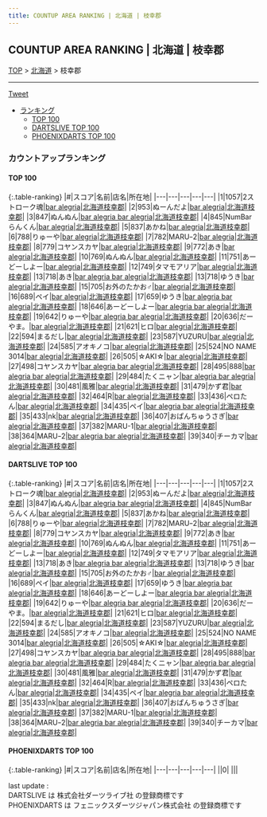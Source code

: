 ```yaml
---
title: COUNTUP AREA RANKING | 北海道 | 枝幸郡
---
```

## COUNTUP AREA RANKING | 北海道 | 枝幸郡

[TOP](/darts/rank/) > [北海道](/darts/rank/北海道/) > 枝幸郡

___

<a href="https://twitter.com/share?ref_src=twsrc%5Etfw" data-text="COUNTUP AREA RANKING | 北海道枝幸郡" class="twitter-share-button" data-hashtags="DARTSLIVE,PHOENIXDARTS,darts,ダーツ" data-show-count="false">Tweet</a>

* [ランキング](#カウントアップランキング)
    * [TOP 100](#top-100)
    * [DARTSLIVE TOP 100](#dartslive-top-100)
    * [PHOENIXDARTS TOP 100](#phoenixdarts-top-100)

### カウントアップランキング

#### TOP 100



{:.table-ranking}
|#|スコア|名前|店名|所在地|
|---|---|---|---|---|
|1|1057|<span class="rank-name-dl">2ストローク魂</span>|<a href="https://search.dartslive.com/jp/shop/4635f9e35f90bbc60d9b047a20a7ba1e">bar alegria</a>|<a href="/darts/rank/北海道/枝幸郡">北海道枝幸郡</a>|
|2|953|<span class="rank-name-dl">ぬーんだよ</span>|<a href="https://search.dartslive.com/jp/shop/4635f9e35f90bbc60d9b047a20a7ba1e">bar alegria</a>|<a href="/darts/rank/北海道/枝幸郡">北海道枝幸郡</a>|
|3|847|<span class="rank-name-dl">ぬんぬん</span>|<a href="https://search.dartslive.com/jp/shop/4635f9e35f90bbc60d9b047a20a7ba1e">bar alegria bar alegria</a>|<a href="/darts/rank/北海道/枝幸郡">北海道枝幸郡</a>|
|4|845|<span class="rank-name-dl">NumBar らんくん</span>|<a href="https://search.dartslive.com/jp/shop/4635f9e35f90bbc60d9b047a20a7ba1e">bar alegria</a>|<a href="/darts/rank/北海道/枝幸郡">北海道枝幸郡</a>|
|5|837|<span class="rank-name-dl">あかね</span>|<a href="https://search.dartslive.com/jp/shop/4635f9e35f90bbc60d9b047a20a7ba1e">bar alegria</a>|<a href="/darts/rank/北海道/枝幸郡">北海道枝幸郡</a>|
|6|788|<span class="rank-name-dl">りゅーや</span>|<a href="https://search.dartslive.com/jp/shop/4635f9e35f90bbc60d9b047a20a7ba1e">bar alegria</a>|<a href="/darts/rank/北海道/枝幸郡">北海道枝幸郡</a>|
|7|782|<span class="rank-name-dl">MARUｰ2</span>|<a href="https://search.dartslive.com/jp/shop/4635f9e35f90bbc60d9b047a20a7ba1e">bar alegria</a>|<a href="/darts/rank/北海道/枝幸郡">北海道枝幸郡</a>|
|8|779|<span class="rank-name-dl">コヤンスカヤ</span>|<a href="https://search.dartslive.com/jp/shop/4635f9e35f90bbc60d9b047a20a7ba1e">bar alegria</a>|<a href="/darts/rank/北海道/枝幸郡">北海道枝幸郡</a>|
|9|772|<span class="rank-name-dl">あき</span>|<a href="https://search.dartslive.com/jp/shop/4635f9e35f90bbc60d9b047a20a7ba1e">bar alegria</a>|<a href="/darts/rank/北海道/枝幸郡">北海道枝幸郡</a>|
|10|769|<span class="rank-name-dl">ぬんぬん</span>|<a href="https://search.dartslive.com/jp/shop/4635f9e35f90bbc60d9b047a20a7ba1e">bar alegria</a>|<a href="/darts/rank/北海道/枝幸郡">北海道枝幸郡</a>|
|11|751|<span class="rank-name-dl">あーどーしよー</span>|<a href="https://search.dartslive.com/jp/shop/4635f9e35f90bbc60d9b047a20a7ba1e">bar alegria</a>|<a href="/darts/rank/北海道/枝幸郡">北海道枝幸郡</a>|
|12|749|<span class="rank-name-dl">タマモアリア</span>|<a href="https://search.dartslive.com/jp/shop/4635f9e35f90bbc60d9b047a20a7ba1e">bar alegria</a>|<a href="/darts/rank/北海道/枝幸郡">北海道枝幸郡</a>|
|13|718|<span class="rank-name-dl">あき</span>|<a href="https://search.dartslive.com/jp/shop/4635f9e35f90bbc60d9b047a20a7ba1e">bar alegria bar alegria</a>|<a href="/darts/rank/北海道/枝幸郡">北海道枝幸郡</a>|
|13|718|<span class="rank-name-dl">ゆうき</span>|<a href="https://search.dartslive.com/jp/shop/4635f9e35f90bbc60d9b047a20a7ba1e">bar alegria</a>|<a href="/darts/rank/北海道/枝幸郡">北海道枝幸郡</a>|
|15|705|<span class="rank-name-dl">お外のたかお♂</span>|<a href="https://search.dartslive.com/jp/shop/4635f9e35f90bbc60d9b047a20a7ba1e">bar alegria</a>|<a href="/darts/rank/北海道/枝幸郡">北海道枝幸郡</a>|
|16|689|<span class="rank-name-dl">ペイ</span>|<a href="https://search.dartslive.com/jp/shop/4635f9e35f90bbc60d9b047a20a7ba1e">bar alegria</a>|<a href="/darts/rank/北海道/枝幸郡">北海道枝幸郡</a>|
|17|659|<span class="rank-name-dl">ゆうき</span>|<a href="https://search.dartslive.com/jp/shop/4635f9e35f90bbc60d9b047a20a7ba1e">bar alegria bar alegria</a>|<a href="/darts/rank/北海道/枝幸郡">北海道枝幸郡</a>|
|18|646|<span class="rank-name-dl">あーどーしよー</span>|<a href="https://search.dartslive.com/jp/shop/4635f9e35f90bbc60d9b047a20a7ba1e">bar alegria bar alegria</a>|<a href="/darts/rank/北海道/枝幸郡">北海道枝幸郡</a>|
|19|642|<span class="rank-name-dl">りゅーや</span>|<a href="https://search.dartslive.com/jp/shop/4635f9e35f90bbc60d9b047a20a7ba1e">bar alegria bar alegria</a>|<a href="/darts/rank/北海道/枝幸郡">北海道枝幸郡</a>|
|20|636|<span class="rank-name-dl">だーやま。</span>|<a href="https://search.dartslive.com/jp/shop/4635f9e35f90bbc60d9b047a20a7ba1e">bar alegria</a>|<a href="/darts/rank/北海道/枝幸郡">北海道枝幸郡</a>|
|21|621|<span class="rank-name-dl">ヒロ</span>|<a href="https://search.dartslive.com/jp/shop/4635f9e35f90bbc60d9b047a20a7ba1e">bar alegria</a>|<a href="/darts/rank/北海道/枝幸郡">北海道枝幸郡</a>|
|22|594|<span class="rank-name-dl">まるだし</span>|<a href="https://search.dartslive.com/jp/shop/4635f9e35f90bbc60d9b047a20a7ba1e">bar alegria</a>|<a href="/darts/rank/北海道/枝幸郡">北海道枝幸郡</a>|
|23|587|<span class="rank-name-dl">YUZURU</span>|<a href="https://search.dartslive.com/jp/shop/4635f9e35f90bbc60d9b047a20a7ba1e">bar alegria</a>|<a href="/darts/rank/北海道/枝幸郡">北海道枝幸郡</a>|
|24|585|<span class="rank-name-dl">アオキノコ</span>|<a href="https://search.dartslive.com/jp/shop/4635f9e35f90bbc60d9b047a20a7ba1e">bar alegria</a>|<a href="/darts/rank/北海道/枝幸郡">北海道枝幸郡</a>|
|25|524|<span class="rank-name-dl">NO NAME 3014</span>|<a href="https://search.dartslive.com/jp/shop/4635f9e35f90bbc60d9b047a20a7ba1e">bar alegria</a>|<a href="/darts/rank/北海道/枝幸郡">北海道枝幸郡</a>|
|26|505|<span class="rank-name-dl">☆AKI☆</span>|<a href="https://search.dartslive.com/jp/shop/4635f9e35f90bbc60d9b047a20a7ba1e">bar alegria</a>|<a href="/darts/rank/北海道/枝幸郡">北海道枝幸郡</a>|
|27|498|<span class="rank-name-dl">コヤンスカヤ</span>|<a href="https://search.dartslive.com/jp/shop/4635f9e35f90bbc60d9b047a20a7ba1e">bar alegria bar alegria</a>|<a href="/darts/rank/北海道/枝幸郡">北海道枝幸郡</a>|
|28|495|<span class="rank-name-dl">888</span>|<a href="https://search.dartslive.com/jp/shop/4635f9e35f90bbc60d9b047a20a7ba1e">bar alegria bar alegria</a>|<a href="/darts/rank/北海道/枝幸郡">北海道枝幸郡</a>|
|29|484|<span class="rank-name-dl">たくニャン</span>|<a href="https://search.dartslive.com/jp/shop/4635f9e35f90bbc60d9b047a20a7ba1e">bar alegria bar alegria</a>|<a href="/darts/rank/北海道/枝幸郡">北海道枝幸郡</a>|
|30|481|<span class="rank-name-dl">風雅</span>|<a href="https://search.dartslive.com/jp/shop/4635f9e35f90bbc60d9b047a20a7ba1e">bar alegria</a>|<a href="/darts/rank/北海道/枝幸郡">北海道枝幸郡</a>|
|31|479|<span class="rank-name-dl">かず君</span>|<a href="https://search.dartslive.com/jp/shop/4635f9e35f90bbc60d9b047a20a7ba1e">bar alegria</a>|<a href="/darts/rank/北海道/枝幸郡">北海道枝幸郡</a>|
|32|464|<span class="rank-name-dl">R</span>|<a href="https://search.dartslive.com/jp/shop/4635f9e35f90bbc60d9b047a20a7ba1e">bar alegria</a>|<a href="/darts/rank/北海道/枝幸郡">北海道枝幸郡</a>|
|33|436|<span class="rank-name-dl">ペロたん</span>|<a href="https://search.dartslive.com/jp/shop/4635f9e35f90bbc60d9b047a20a7ba1e">bar alegria</a>|<a href="/darts/rank/北海道/枝幸郡">北海道枝幸郡</a>|
|34|435|<span class="rank-name-dl">ペイ</span>|<a href="https://search.dartslive.com/jp/shop/4635f9e35f90bbc60d9b047a20a7ba1e">bar alegria bar alegria</a>|<a href="/darts/rank/北海道/枝幸郡">北海道枝幸郡</a>|
|35|433|<span class="rank-name-dl">nk</span>|<a href="https://search.dartslive.com/jp/shop/4635f9e35f90bbc60d9b047a20a7ba1e">bar alegria</a>|<a href="/darts/rank/北海道/枝幸郡">北海道枝幸郡</a>|
|36|407|<span class="rank-name-dl">おぱんちゅうさぎ</span>|<a href="https://search.dartslive.com/jp/shop/4635f9e35f90bbc60d9b047a20a7ba1e">bar alegria</a>|<a href="/darts/rank/北海道/枝幸郡">北海道枝幸郡</a>|
|37|382|<span class="rank-name-dl">MARU-1</span>|<a href="https://search.dartslive.com/jp/shop/4635f9e35f90bbc60d9b047a20a7ba1e">bar alegria</a>|<a href="/darts/rank/北海道/枝幸郡">北海道枝幸郡</a>|
|38|364|<span class="rank-name-dl">MARUｰ2</span>|<a href="https://search.dartslive.com/jp/shop/4635f9e35f90bbc60d9b047a20a7ba1e">bar alegria bar alegria</a>|<a href="/darts/rank/北海道/枝幸郡">北海道枝幸郡</a>|
|39|340|<span class="rank-name-dl">チーカマ</span>|<a href="https://search.dartslive.com/jp/shop/4635f9e35f90bbc60d9b047a20a7ba1e">bar alegria</a>|<a href="/darts/rank/北海道/枝幸郡">北海道枝幸郡</a>|


#### DARTSLIVE TOP 100



{:.table-ranking}
|#|スコア|名前|店名|所在地|
|---|---|---|---|---|
|1|1057|<span class="rank-name-dl">2ストローク魂</span>|<a href="https://search.dartslive.com/jp/shop/4635f9e35f90bbc60d9b047a20a7ba1e">bar alegria</a>|<a href="/darts/rank/北海道/枝幸郡">北海道枝幸郡</a>|
|2|953|<span class="rank-name-dl">ぬーんだよ</span>|<a href="https://search.dartslive.com/jp/shop/4635f9e35f90bbc60d9b047a20a7ba1e">bar alegria</a>|<a href="/darts/rank/北海道/枝幸郡">北海道枝幸郡</a>|
|3|847|<span class="rank-name-dl">ぬんぬん</span>|<a href="https://search.dartslive.com/jp/shop/4635f9e35f90bbc60d9b047a20a7ba1e">bar alegria bar alegria</a>|<a href="/darts/rank/北海道/枝幸郡">北海道枝幸郡</a>|
|4|845|<span class="rank-name-dl">NumBar らんくん</span>|<a href="https://search.dartslive.com/jp/shop/4635f9e35f90bbc60d9b047a20a7ba1e">bar alegria</a>|<a href="/darts/rank/北海道/枝幸郡">北海道枝幸郡</a>|
|5|837|<span class="rank-name-dl">あかね</span>|<a href="https://search.dartslive.com/jp/shop/4635f9e35f90bbc60d9b047a20a7ba1e">bar alegria</a>|<a href="/darts/rank/北海道/枝幸郡">北海道枝幸郡</a>|
|6|788|<span class="rank-name-dl">りゅーや</span>|<a href="https://search.dartslive.com/jp/shop/4635f9e35f90bbc60d9b047a20a7ba1e">bar alegria</a>|<a href="/darts/rank/北海道/枝幸郡">北海道枝幸郡</a>|
|7|782|<span class="rank-name-dl">MARUｰ2</span>|<a href="https://search.dartslive.com/jp/shop/4635f9e35f90bbc60d9b047a20a7ba1e">bar alegria</a>|<a href="/darts/rank/北海道/枝幸郡">北海道枝幸郡</a>|
|8|779|<span class="rank-name-dl">コヤンスカヤ</span>|<a href="https://search.dartslive.com/jp/shop/4635f9e35f90bbc60d9b047a20a7ba1e">bar alegria</a>|<a href="/darts/rank/北海道/枝幸郡">北海道枝幸郡</a>|
|9|772|<span class="rank-name-dl">あき</span>|<a href="https://search.dartslive.com/jp/shop/4635f9e35f90bbc60d9b047a20a7ba1e">bar alegria</a>|<a href="/darts/rank/北海道/枝幸郡">北海道枝幸郡</a>|
|10|769|<span class="rank-name-dl">ぬんぬん</span>|<a href="https://search.dartslive.com/jp/shop/4635f9e35f90bbc60d9b047a20a7ba1e">bar alegria</a>|<a href="/darts/rank/北海道/枝幸郡">北海道枝幸郡</a>|
|11|751|<span class="rank-name-dl">あーどーしよー</span>|<a href="https://search.dartslive.com/jp/shop/4635f9e35f90bbc60d9b047a20a7ba1e">bar alegria</a>|<a href="/darts/rank/北海道/枝幸郡">北海道枝幸郡</a>|
|12|749|<span class="rank-name-dl">タマモアリア</span>|<a href="https://search.dartslive.com/jp/shop/4635f9e35f90bbc60d9b047a20a7ba1e">bar alegria</a>|<a href="/darts/rank/北海道/枝幸郡">北海道枝幸郡</a>|
|13|718|<span class="rank-name-dl">あき</span>|<a href="https://search.dartslive.com/jp/shop/4635f9e35f90bbc60d9b047a20a7ba1e">bar alegria bar alegria</a>|<a href="/darts/rank/北海道/枝幸郡">北海道枝幸郡</a>|
|13|718|<span class="rank-name-dl">ゆうき</span>|<a href="https://search.dartslive.com/jp/shop/4635f9e35f90bbc60d9b047a20a7ba1e">bar alegria</a>|<a href="/darts/rank/北海道/枝幸郡">北海道枝幸郡</a>|
|15|705|<span class="rank-name-dl">お外のたかお♂</span>|<a href="https://search.dartslive.com/jp/shop/4635f9e35f90bbc60d9b047a20a7ba1e">bar alegria</a>|<a href="/darts/rank/北海道/枝幸郡">北海道枝幸郡</a>|
|16|689|<span class="rank-name-dl">ペイ</span>|<a href="https://search.dartslive.com/jp/shop/4635f9e35f90bbc60d9b047a20a7ba1e">bar alegria</a>|<a href="/darts/rank/北海道/枝幸郡">北海道枝幸郡</a>|
|17|659|<span class="rank-name-dl">ゆうき</span>|<a href="https://search.dartslive.com/jp/shop/4635f9e35f90bbc60d9b047a20a7ba1e">bar alegria bar alegria</a>|<a href="/darts/rank/北海道/枝幸郡">北海道枝幸郡</a>|
|18|646|<span class="rank-name-dl">あーどーしよー</span>|<a href="https://search.dartslive.com/jp/shop/4635f9e35f90bbc60d9b047a20a7ba1e">bar alegria bar alegria</a>|<a href="/darts/rank/北海道/枝幸郡">北海道枝幸郡</a>|
|19|642|<span class="rank-name-dl">りゅーや</span>|<a href="https://search.dartslive.com/jp/shop/4635f9e35f90bbc60d9b047a20a7ba1e">bar alegria bar alegria</a>|<a href="/darts/rank/北海道/枝幸郡">北海道枝幸郡</a>|
|20|636|<span class="rank-name-dl">だーやま。</span>|<a href="https://search.dartslive.com/jp/shop/4635f9e35f90bbc60d9b047a20a7ba1e">bar alegria</a>|<a href="/darts/rank/北海道/枝幸郡">北海道枝幸郡</a>|
|21|621|<span class="rank-name-dl">ヒロ</span>|<a href="https://search.dartslive.com/jp/shop/4635f9e35f90bbc60d9b047a20a7ba1e">bar alegria</a>|<a href="/darts/rank/北海道/枝幸郡">北海道枝幸郡</a>|
|22|594|<span class="rank-name-dl">まるだし</span>|<a href="https://search.dartslive.com/jp/shop/4635f9e35f90bbc60d9b047a20a7ba1e">bar alegria</a>|<a href="/darts/rank/北海道/枝幸郡">北海道枝幸郡</a>|
|23|587|<span class="rank-name-dl">YUZURU</span>|<a href="https://search.dartslive.com/jp/shop/4635f9e35f90bbc60d9b047a20a7ba1e">bar alegria</a>|<a href="/darts/rank/北海道/枝幸郡">北海道枝幸郡</a>|
|24|585|<span class="rank-name-dl">アオキノコ</span>|<a href="https://search.dartslive.com/jp/shop/4635f9e35f90bbc60d9b047a20a7ba1e">bar alegria</a>|<a href="/darts/rank/北海道/枝幸郡">北海道枝幸郡</a>|
|25|524|<span class="rank-name-dl">NO NAME 3014</span>|<a href="https://search.dartslive.com/jp/shop/4635f9e35f90bbc60d9b047a20a7ba1e">bar alegria</a>|<a href="/darts/rank/北海道/枝幸郡">北海道枝幸郡</a>|
|26|505|<span class="rank-name-dl">☆AKI☆</span>|<a href="https://search.dartslive.com/jp/shop/4635f9e35f90bbc60d9b047a20a7ba1e">bar alegria</a>|<a href="/darts/rank/北海道/枝幸郡">北海道枝幸郡</a>|
|27|498|<span class="rank-name-dl">コヤンスカヤ</span>|<a href="https://search.dartslive.com/jp/shop/4635f9e35f90bbc60d9b047a20a7ba1e">bar alegria bar alegria</a>|<a href="/darts/rank/北海道/枝幸郡">北海道枝幸郡</a>|
|28|495|<span class="rank-name-dl">888</span>|<a href="https://search.dartslive.com/jp/shop/4635f9e35f90bbc60d9b047a20a7ba1e">bar alegria bar alegria</a>|<a href="/darts/rank/北海道/枝幸郡">北海道枝幸郡</a>|
|29|484|<span class="rank-name-dl">たくニャン</span>|<a href="https://search.dartslive.com/jp/shop/4635f9e35f90bbc60d9b047a20a7ba1e">bar alegria bar alegria</a>|<a href="/darts/rank/北海道/枝幸郡">北海道枝幸郡</a>|
|30|481|<span class="rank-name-dl">風雅</span>|<a href="https://search.dartslive.com/jp/shop/4635f9e35f90bbc60d9b047a20a7ba1e">bar alegria</a>|<a href="/darts/rank/北海道/枝幸郡">北海道枝幸郡</a>|
|31|479|<span class="rank-name-dl">かず君</span>|<a href="https://search.dartslive.com/jp/shop/4635f9e35f90bbc60d9b047a20a7ba1e">bar alegria</a>|<a href="/darts/rank/北海道/枝幸郡">北海道枝幸郡</a>|
|32|464|<span class="rank-name-dl">R</span>|<a href="https://search.dartslive.com/jp/shop/4635f9e35f90bbc60d9b047a20a7ba1e">bar alegria</a>|<a href="/darts/rank/北海道/枝幸郡">北海道枝幸郡</a>|
|33|436|<span class="rank-name-dl">ペロたん</span>|<a href="https://search.dartslive.com/jp/shop/4635f9e35f90bbc60d9b047a20a7ba1e">bar alegria</a>|<a href="/darts/rank/北海道/枝幸郡">北海道枝幸郡</a>|
|34|435|<span class="rank-name-dl">ペイ</span>|<a href="https://search.dartslive.com/jp/shop/4635f9e35f90bbc60d9b047a20a7ba1e">bar alegria bar alegria</a>|<a href="/darts/rank/北海道/枝幸郡">北海道枝幸郡</a>|
|35|433|<span class="rank-name-dl">nk</span>|<a href="https://search.dartslive.com/jp/shop/4635f9e35f90bbc60d9b047a20a7ba1e">bar alegria</a>|<a href="/darts/rank/北海道/枝幸郡">北海道枝幸郡</a>|
|36|407|<span class="rank-name-dl">おぱんちゅうさぎ</span>|<a href="https://search.dartslive.com/jp/shop/4635f9e35f90bbc60d9b047a20a7ba1e">bar alegria</a>|<a href="/darts/rank/北海道/枝幸郡">北海道枝幸郡</a>|
|37|382|<span class="rank-name-dl">MARU-1</span>|<a href="https://search.dartslive.com/jp/shop/4635f9e35f90bbc60d9b047a20a7ba1e">bar alegria</a>|<a href="/darts/rank/北海道/枝幸郡">北海道枝幸郡</a>|
|38|364|<span class="rank-name-dl">MARUｰ2</span>|<a href="https://search.dartslive.com/jp/shop/4635f9e35f90bbc60d9b047a20a7ba1e">bar alegria bar alegria</a>|<a href="/darts/rank/北海道/枝幸郡">北海道枝幸郡</a>|
|39|340|<span class="rank-name-dl">チーカマ</span>|<a href="https://search.dartslive.com/jp/shop/4635f9e35f90bbc60d9b047a20a7ba1e">bar alegria</a>|<a href="/darts/rank/北海道/枝幸郡">北海道枝幸郡</a>|


#### PHOENIXDARTS TOP 100



{:.table-ranking}
|#|スコア|名前|店名|所在地|
|---|---|---|---|---|
||0|<span class="rank-name-dl"> </span>|<a href=""></a>|<a href="/darts/rank//"></a>|


<div class="footer border-top border-gray-light mt-5 pt-3 text-right text-gray">
    last update : <span style="font-weight: italic" id="foot_last_modified"></span><br />
    DARTSLIVE は 株式会社ダーツライブ社 の登録商標です<br />
    PHOENIXDARTS は フェニックスダーツジャパン株式会社 の登録商標です<br />
</div>

<script src="https://cdnjs.cloudflare.com/ajax/libs/jquery.tablesorter/2.31.3/js/jquery.tablesorter.min.js" integrity="sha512-qzgd5cYSZcosqpzpn7zF2ZId8f/8CHmFKZ8j7mU4OUXTNRd5g+ZHBPsgKEwoqxCtdQvExE5LprwwPAgoicguNg==" crossorigin="anonymous" referrerpolicy="no-referrer"></script>
<link rel="stylesheet" href="https://cdnjs.cloudflare.com/ajax/libs/jquery.tablesorter/2.31.3/css/theme.default.min.css" integrity="sha512-wghhOJkjQX0Lh3NSWvNKeZ0ZpNn+SPVXX1Qyc9OCaogADktxrBiBdKGDoqVUOyhStvMBmJQ8ZdMHiR3wuEq8+w==" crossorigin="anonymous" referrerpolicy="no-referrer" />
<script>
$(function() {
    $(".table-ranking").tablesorter({sortList:[[0, 0]]});
    $("#foot_last_modified").text(formatDate(new Date(document.lastModified), 'yyyy-MM-dd HH:mm:ss'));
});
</script>

<script async src="https://platform.twitter.com/widgets.js" charset="utf-8"></script>